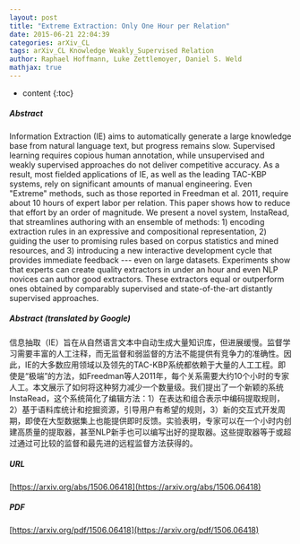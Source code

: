 ```yaml
---
layout: post
title: "Extreme Extraction: Only One Hour per Relation"
date: 2015-06-21 22:04:39
categories: arXiv_CL
tags: arXiv_CL Knowledge Weakly_Supervised Relation
author: Raphael Hoffmann, Luke Zettlemoyer, Daniel S. Weld
mathjax: true
---
```


* content
{:toc}

##### Abstract
Information Extraction (IE) aims to automatically generate a large knowledge base from natural language text, but progress remains slow. Supervised learning requires copious human annotation, while unsupervised and weakly supervised approaches do not deliver competitive accuracy. As a result, most fielded applications of IE, as well as the leading TAC-KBP systems, rely on significant amounts of manual engineering. Even "Extreme" methods, such as those reported in Freedman et al. 2011, require about 10 hours of expert labor per relation. This paper shows how to reduce that effort by an order of magnitude. We present a novel system, InstaRead, that streamlines authoring with an ensemble of methods: 1) encoding extraction rules in an expressive and compositional representation, 2) guiding the user to promising rules based on corpus statistics and mined resources, and 3) introducing a new interactive development cycle that provides immediate feedback --- even on large datasets. Experiments show that experts can create quality extractors in under an hour and even NLP novices can author good extractors. These extractors equal or outperform ones obtained by comparably supervised and state-of-the-art distantly supervised approaches.

##### Abstract (translated by Google)
信息抽取（IE）旨在从自然语言文本中自动生成大量知识库，但进展缓慢。监督学习需要丰富的人工注释，而无监督和弱监督的方法不能提供有竞争力的准确性。因此，IE的大多数应用领域以及领先的TAC-KBP系统都依赖于大量的人工工程。即使是“极端”的方法，如Freedman等人2011年，每个关系需要大约10个小时的专家人工。本文展示了如何将这种努力减少一个数量级。我们提出了一个新颖的系统InstaRead，这个系统简化了编辑方法：1）在表达和组合表示中编码提取规则，2）基于语料库统计和挖掘资源，引导用户有希望的规则，3）新的交互式开发周期，即使在大型数据集上也能提供即时反馈。实验表明，专家可以在一个小时内创建高质量的提取器，甚至NLP新手也可以编写出好的提取器。这些提取器等于或超过通过可比较的监督和最先进的远程监督方法获得的。

##### URL
[https://arxiv.org/abs/1506.06418](https://arxiv.org/abs/1506.06418)

##### PDF
[https://arxiv.org/pdf/1506.06418](https://arxiv.org/pdf/1506.06418)

